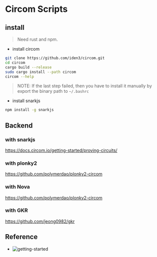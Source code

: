 # Circom Scripts


## install
> Need rust and npm.

* install circom
```bash
git clone https://github.com/iden3/circom.git
cd circom
cargo build --release
sudo cargo install --path circom
circom --help
```
> NOTE: If the last step failed, then you have to install it manually by export the binary path to `~/.bashrc`

* install snarkjs
```bash
npm install -g snarkjs
```


## Backend
### with snarkjs
https://docs.circom.io/getting-started/proving-circuits/

### with plonky2
https://github.com/polymerdao/plonky2-circom

### with Nova
https://github.com/polymerdao/plonky2-circom

### with GKR
https://github.com/jeong0982/gkr



## Reference
* ![getting-started](https://docs.circom.io/getting-started/compiling-circuits/)


